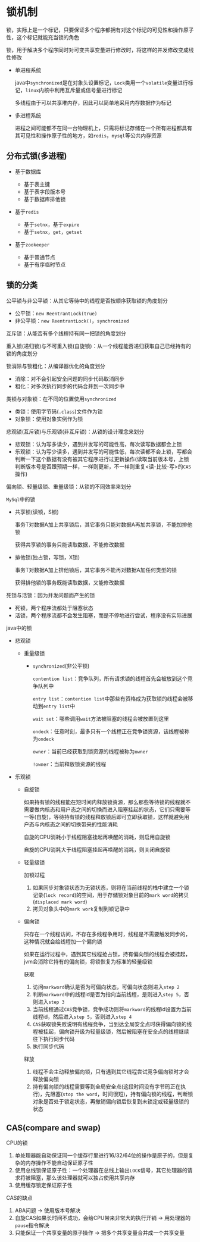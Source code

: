 # 锁机制

锁，实际上是一个标记，只要保证多个程序都拥有对这个标记的可见性和操作原子性，这个标记就能充当锁的角色

锁，用于解决多个程序同时对可变共享变量进行修改时，将这样的并发修改变成线性修改

* 单进程系统

  java中`synchronized`是在对象头设置标记，`Lock`类用一个`volatile`变量进行标记，`linux`内核中利用互斥量或信号量进行标记

  多线程由于可以共享堆内存，因此可以简单地采用内存数据作为标记

* 多进程系统

  进程之间可能都不在同一台物理机上，只需将标记存储在一个所有进程都具有其可见性和操作原子性的地方，如`redis`，`mysql`等公共内存资源

## 分布式锁(多进程)

* 基于数据库
  * 基于表主键
  * 基于表字段版本号
  * 基于数据库排他锁

* 基于`redis`
  * 基于`setnx`，基于`expire`
  * 基于`setnx`，`get`，`getset`

* 基于`zookeeper`
  * 基于普通节点
  * 基于有序临时节点

## 锁的分类

公平锁与非公平锁：从其它等待中的线程是否按顺序获取锁的角度划分

* 公平锁：`new ReentrantLock(true)`
* 非公平锁：`new ReentrantLock()`，`synchronized`

互斥锁：从能否有多个线程持有同一把锁的角度划分

重入锁(递归锁)与不可重入锁(自旋锁)：从一个线程能否递归获取自己已经持有的锁的角度划分

锁消除与锁粗化：从编译器优化的角度划分

* 消除：对不会引起安全问题的同步代码取消同步
* 粗化：对多次执行同步的代码合并到一次同步中

类锁与对象锁：在不同的位置使用`synchronized`

* 类锁：使用字节码(`.class`)文件作为锁
* 对象锁：使用对象实例作为锁

悲观锁(互斥锁)与乐观锁(非互斥锁)：从锁的设计理念来划分

* 悲观锁：认为写多读少，遇到并发写的可能性高，每次读写数据都会上锁
* 乐观锁：认为写少读多，遇到并发写的可能性低，每次读都不会上锁，写都会判断一下这个数据有没有被其它程序进行过更新操作(读取当前版本号，上锁判断版本号是否跟预期一样，一样则更新，不一样则重复<读-比较-写>的`CAS`操作)

偏向锁、轻量级锁、重量级锁：从锁的不同效率来划分

`MySql`中的锁

* 共享锁(读锁，S锁)

  事务T对数据A加上共享锁后，其它事务只能对数据A再加共享锁，不能加排他锁

  获得共享锁的事务只能读取数据，不能修改数据

* 排他锁(独占锁，写锁，X锁)

  事务T对数据A加上排他锁后，其它事务不能再对数据A加任何类型的锁

  获得排他锁的事务既能读取数据，又能修改数据

死锁与活锁：因为并发问题而产生的锁

* 死锁，两个程序流都处于阻塞状态
* 活锁，两个程序流都不会发生阻塞，而是不停地进行尝试，程序没有实际进展

java中的锁

* 悲观锁
  * 重量级锁
    * `synchronized`(非公平锁)

      `contention list`：竞争队列，所有请求锁的线程首先会被放到这个竞争队列中

      `entry list`：`contention list`中那些有资格成为获取锁的线程会被移动到`entry list`中

      `wait set`：哪些调用`wait`方法被阻塞的线程会被放置到这里

      `ondeck`：任意时刻，最多只有一个线程正在竞争锁资源，该线程被称为`ondeck`

      `owner`：当前已经获取到锁资源的线程被称为`owner`

      `!owner`：当前释放锁资源的线程

* 乐观锁
  * 自旋锁

    如果持有锁的线程能在短时间内释放锁资源，那么那些等待锁的线程就不需要做内核态和用户态之间的切换而进入阻塞挂起的状态，它们只需要等一等(自旋)，等待持有锁的线程释放锁后即可立即获取锁，这样就避免用户态与内核态之间的切换带来的性能消耗

    自旋的CPU消耗小于线程阻塞挂起再唤醒的消耗，则启用自旋锁

    自旋的CPU消耗大于线程阻塞挂起再唤醒的消耗，则关闭自旋锁

  * 轻量级锁

    加锁过程

      1. 如果同步对象锁状态为无锁状态，则将在当前线程的栈中建立一个锁记录(`lock record`)的空间，用于存储锁对象目前的`mark word`的拷贝(`displaced mark word`)
      2. 拷贝对象头中的`mark work`复制到锁记录中

  * 偏向锁

    只存在一个线程访问，不存在多线程争用时，线程是不需要触发同步的，这种情况就会给线程加一个偏向锁

    如果在运行过程中，遇到其它线程抢占锁，持有偏向锁的线程会被挂起，jvm会消除它持有的偏向锁，将锁恢复为标准的轻量级锁

    获取

      1. 访问`markword`确认是否为可偏向状态，可偏向状态则进入`step 2`
      2. 判断`markword`中的线程id是否为指向当前线程，是则进入`step 5`，否则进入`step 3`
      3. 当前线程通过`CAS`竞争锁，竞争成功则将`markword`的线程id设置为当前线程id，然后进入`step 5`，否则进入`step 4`
      4. `CAS`获取锁失败说明有线程竞争，当到达全局安全点时获得偏向锁的线程被挂起，偏向锁升级为轻量级锁，然后被阻塞在安全点的线程继续往下执行同步代码
      5. 执行同步代码

    释放

      1. 线程不会主动释放偏向锁，只有遇到其它线程尝试竞争偏向锁时才会释放偏向锁
      2. 持有偏向锁的线程需要等到全局安全点(这段时间没有字节码正在执行)，先阻塞(`stop the word`，时间很短)，持有偏向锁的线程，判断锁对象是否处于锁定状态，再撤销偏向锁后恢复到未锁定或轻量级锁的状态

## CAS(compare and swap)

CPU的锁

1. 单处理器能自动保证同一个缓存行里进行16/32/64位的操作是原子的，但是复杂的内存操作不能自动保证原子性
2. 使用总线锁保证原子性：一个处理器在总线上输出`LOCK`信号，其它处理器的请求将被阻塞，那么该处理器就可以独占使用共享内存
3. 使用缓存锁定保证原子性

CAS的缺点

1. ABA问题 -> 使用版本号解决
2. 自旋CAS如果长时间不成功，会给CPU带来非常大的执行开销 -> 用处理器的`pause`指令解决
3. 只能保证一个共享变量的原子操作 -> 把多个共享变量合并成一个共享变量
